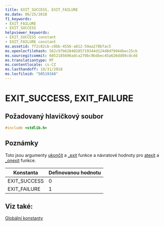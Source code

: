 ```yaml
---
title: EXIT_SUCCESS, EXIT_FAILURE
ms.date: 06/25/2018
f1_keywords:
- EXIT_FAILURE
- EXIT_SUCCESS
helpviewer_keywords:
- EXIT_SUCCESS constant
- EXIT_FAILURE constant
ms.assetid: ff2c82cb-c0bb-4556-a812-59aa278bfac5
ms.openlocfilehash: 562c97b62840285719344d124d8df9944bec25cb
ms.sourcegitcommit: 6052185696adca270bc9bdbec45a626dd89cdcdd
ms.translationtype: MT
ms.contentlocale: cs-CZ
ms.lasthandoff: 10/31/2018
ms.locfileid: "50519168"
---
```

# <a name="exitsuccess-exitfailure"></a>EXIT_SUCCESS, EXIT_FAILURE

## <a name="required-header"></a>Požadovaný hlavičkový soubor

```c
#include <stdlib.h>
```

## <a name="remarks"></a>Poznámky

Toto jsou argumenty [ukončit](reference/exit-exit-exit.md) a [_exit](reference/exit-exit-exit.md) funkce a návratové hodnoty pro [atexit](reference/atexit.md) a [_onexit](reference/onexit-onexit-m.md) funkce.

|Konstanta|Definovanou hodnotu|
|-|-|
|EXIT_SUCCESS|0|
|EXIT_FAILURE|1|

## <a name="see-also"></a>Viz také:

[Globální konstanty](../c-runtime-library/global-constants.md)
